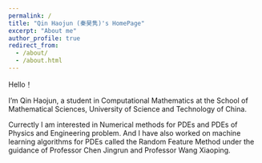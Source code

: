 ```yaml
---
permalink: /
title: "Qin Haojun (秦昊隽)'s HomePage"
excerpt: "About me"
author_profile: true
redirect_from: 
  - /about/
  - /about.html
---
```


Hello！

I’m Qin Haojun, a student in Computational Mathematics at the School of Mathematical Sciences, University of Science and Technology of China.

Currectly I am interested in Numerical methods for PDEs and PDEs of Physics and Engineering problem. And I have also worked on machine learning algorithms for PDEs called the Random Feature Method under the guidance of Professor Chen Jingrun and Professor Wang Xiaoping.
